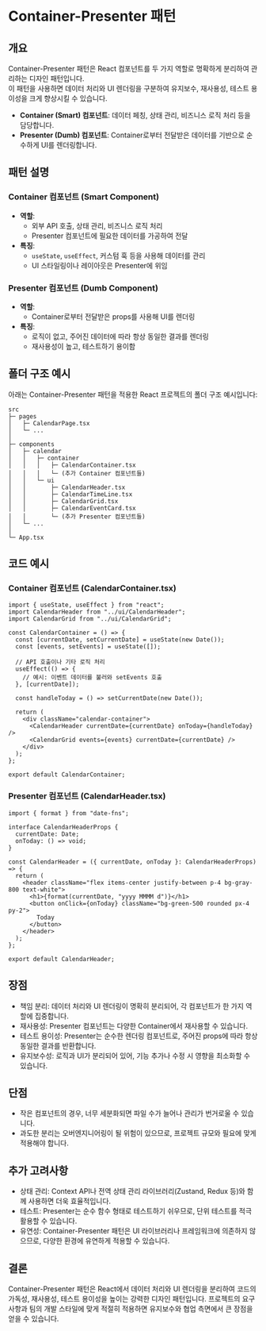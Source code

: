 # Container-Presenter 패턴

## 개요

Container-Presenter 패턴은 React 컴포넌트를 두 가지 역할로 명확하게 분리하여 관리하는 디자인 패턴입니다.  
이 패턴을 사용하면 데이터 처리와 UI 렌더링을 구분하여 유지보수, 재사용성, 테스트 용이성을 크게 향상시킬 수 있습니다.

- **Container (Smart) 컴포넌트**: 데이터 페칭, 상태 관리, 비즈니스 로직 처리 등을 담당합니다.
- **Presenter (Dumb) 컴포넌트**: Container로부터 전달받은 데이터를 기반으로 순수하게 UI를 렌더링합니다.

## 패턴 설명

### Container 컴포넌트 (Smart Component)

- **역할**:
  - 외부 API 호출, 상태 관리, 비즈니스 로직 처리
  - Presenter 컴포넌트에 필요한 데이터를 가공하여 전달
- **특징**:
  - `useState`, `useEffect`, 커스텀 훅 등을 사용해 데이터를 관리
  - UI 스타일링이나 레이아웃은 Presenter에 위임

### Presenter 컴포넌트 (Dumb Component)

- **역할**:
  - Container로부터 전달받은 props를 사용해 UI를 렌더링
- **특징**:
  - 로직이 없고, 주어진 데이터에 따라 항상 동일한 결과를 렌더링
  - 재사용성이 높고, 테스트하기 용이함

## 폴더 구조 예시

아래는 Container-Presenter 패턴을 적용한 React 프로젝트의 폴더 구조 예시입니다:

```
src
├─ pages
│   ├─ CalendarPage.tsx
│   └─ ...
│
├─ components
│   ├─ calendar
│   │   ├─ container
│   │   │   ├─ CalendarContainer.tsx
│   │   │   └─ (추가 Container 컴포넌트들)
│   │   └─ ui
│   │       ├─ CalendarHeader.tsx
│   │       ├─ CalendarTimeLine.tsx
│   │       ├─ CalendarGrid.tsx
│   │       ├─ CalendarEventCard.tsx
│   │       └─ (추가 Presenter 컴포넌트들)
│   └─ ...
│
└─ App.tsx
```

## 코드 예시

### Container 컴포넌트 (CalendarContainer.tsx)

```tsx
import { useState, useEffect } from "react";
import CalendarHeader from "../ui/CalendarHeader";
import CalendarGrid from "../ui/CalendarGrid";

const CalendarContainer = () => {
  const [currentDate, setCurrentDate] = useState(new Date());
  const [events, setEvents] = useState([]);

  // API 호출이나 기타 로직 처리
  useEffect(() => {
    // 예시: 이벤트 데이터를 불러와 setEvents 호출
  }, [currentDate]);

  const handleToday = () => setCurrentDate(new Date());

  return (
    <div className="calendar-container">
      <CalendarHeader currentDate={currentDate} onToday={handleToday} />
      <CalendarGrid events={events} currentDate={currentDate} />
    </div>
  );
};

export default CalendarContainer;
```

### Presenter 컴포넌트 (CalendarHeader.tsx)

```tsx
import { format } from "date-fns";

interface CalendarHeaderProps {
  currentDate: Date;
  onToday: () => void;
}

const CalendarHeader = ({ currentDate, onToday }: CalendarHeaderProps) => {
  return (
    <header className="flex items-center justify-between p-4 bg-gray-800 text-white">
      <h1>{format(currentDate, "yyyy MMMM d")}</h1>
      <button onClick={onToday} className="bg-green-500 rounded px-4 py-2">
        Today
      </button>
    </header>
  );
};

export default CalendarHeader;
```

## 장점

- 책임 분리: 데이터 처리와 UI 렌더링이 명확히 분리되어, 각 컴포넌트가 한 가지 역할에 집중합니다.
- 재사용성: Presenter 컴포넌트는 다양한 Container에서 재사용할 수 있습니다.
- 테스트 용이성: Presenter는 순수한 렌더링 컴포넌트로, 주어진 props에 따라 항상 동일한 결과를 반환합니다.
- 유지보수성: 로직과 UI가 분리되어 있어, 기능 추가나 수정 시 영향을 최소화할 수 있습니다.

## 단점

- 작은 컴포넌트의 경우, 너무 세분화되면 파일 수가 늘어나 관리가 번거로울 수 있습니다.
- 과도한 분리는 오버엔지니어링이 될 위험이 있으므로, 프로젝트 규모와 필요에 맞게 적용해야 합니다.

## 추가 고려사항

- 상태 관리: Context API나 전역 상태 관리 라이브러리(Zustand, Redux 등)와 함께 사용하면 더욱 효율적입니다.
- 테스트: Presenter는 순수 함수 형태로 테스트하기 쉬우므로, 단위 테스트를 적극 활용할 수 있습니다.
- 유연성: Container-Presenter 패턴은 UI 라이브러리나 프레임워크에 의존하지 않으므로, 다양한 환경에 유연하게 적용할 수 있습니다.

## 결론

Container-Presenter 패턴은 React에서 데이터 처리와 UI 렌더링을 분리하여 코드의 가독성, 재사용성, 테스트 용이성을 높이는 강력한 디자인 패턴입니다.
프로젝트의 요구 사항과 팀의 개발 스타일에 맞게 적절히 적용하면 유지보수와 협업 측면에서 큰 장점을 얻을 수 있습니다.
